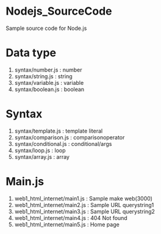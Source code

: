 # Nodejs_SourceCode
Sample source code for Node.js

# Data type
1) syntax/number.js : number
2) syntax/string.js : string
3) syntax/variable.js : variable
4) syntax/boolean.js : boolean

# Syntax
1) syntax/template.js : template literal
2) syntax/comparison.js : comparisonoperator
3) syntax/conditional.js : conditional/args
4) syntax/loop.js : loop
5) syntax/array.js : array

# Main.js
1) web1_html_internet/main1.js : Sample make web(3000)
2) web1_html_internet/main2.js : Sample URL querystring1
3) web1_html_internet/main3.js : Sample URL querystring2
4) web1_html_internet/main4.js : 404 Not found
5) web1_html_internet/main5.js : Home page
